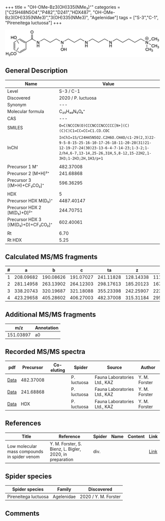 +++
title = "OH-OMe-Bz3(OH)335(NMe₃)⁺"
categories = ["C25H48N5O4","P482","D241","HDX487",
"OH-OMe-Bz3(OH)335(NMe3)","3(OH)335(NMe3)",
"Agelenidae"]
tags = ["S-3","C-1",
"Pireneitega luctuosa"]
+++

![](/img/OH-OMe-Bz3(OH)335(NMe3).png)

## General Description

| Name                       | Value              |
|----------------------------|--------------------|
| Level                      | S-3 / C-1          |
| Discovered                 | 2020 / P. luctuosa |
| Synonym                    | ---                |
| Molecular formula          | C₂₅H₄₈N₅O₄⁺                   |
| CAS                        | ---                |
| SMILES | `O=C(NCCCN(O)CCCNCCCNCCCCC[N+](C)(C)C)C1=CC=CC=C1.CO.COC`  |
| InChI  | `InChI=1S/C24H45N5O2.C2H6O.CH4O/c1-29(2,3)22-9-5-8-15-25-16-10-17-26-18-11-20-28(31)21-12-19-27-24(30)23-13-6-4-7-14-23;1-3-2;1-2/h4,6-7,13-14,25-26,31H,5,8-12,15-22H2,1-3H3;1-2H3;2H,1H3/p+1`  |
|                            |                    |
| Precursor 1  M⁺         | 482.37008                   |
| Precursor 2 [M+H]²⁺       | 241.68868                   |
| Precursor 3 [(M+H)+CF₃CO₂]⁺              | 596.36295                   |
|                            |                    |
| HDX                        | 5                   |
| Precursor HDX    M(D₅)⁺   | 4487.40147                   |
| Precursor HDX 2 [M(D₅)+D]²⁺ | 244.70751                   |
| Precursor HDX 3 [(M(D₅)+D)+CF₃CO₂]⁺          | 602.40061                   |
|                            |                    |
| Rt                         | 6.70                   |
| Rt HDX                     | 5.25                   |

## Calculated MS/MS fragments

| # | a         | b         | c         | ta        | z         | y         | tz        |
|---|-----------|-----------|-----------|-----------|-----------|-----------|-----------|
| 1 | 208.09682 | 190.08626 | 191.07027 | 241.11828 | 128.14338 | 111.11683 | 146.17775 |
| 2 | 281.14958 | 263.13902 | 264.12303 | 298.17613 | 185.20123 | 167.16685 | 203.23560 |
| 3 | 338.20743 | 320.19687 | 321.18088 | 355.23398 | 242.25907 | 223.21688 | 276.28836 |
| 4 | 423.29658 | 405.28602 | 406.27003 | 482.37008 | 315.31184 | 295.26181 | 333.34621 |

## Additional MS/MS fragments

| m/z | Annotation |
|-----|------------|
| 151.03897 | a0           |

## Recorded MS/MS spectra

| pdf                                             | Precursor | Co-eluting | Spider      | Source                       | Author        |
|-------------------------------------------------|-----------|------------|-------------|------------------------------|---------------|
| [Data](/pdf/P-luctuosa/482_OH-OMe-Bz3(OH)335(NMe3)_Pl.pdf) | 482.37008 |           | P. luctuosa | Fauna Laboratories Ltd., KAZ | Y. M. Forster |
| [Data](/pdf/P-luctuosa/482_OH-OMe-Bz3(OH)335(NMe3)_Pl_2.pdf) | 241.68868 |           | P. luctuosa | Fauna Laboratories Ltd., KAZ | Y. M. Forster |
| [Data](/pdf/P-luctuosa/482_OH-OMe-Bz3(OH)335(NMe3)_Pl_HDX.pdf) | HDX |           | P. luctuosa | Fauna Laboratories Ltd., KAZ | Y. M. Forster |


## References

| Title | Reference | Spider | Name | Content | Link |
|-------|-----------|--------|------|---------|------|
| Low molecular mass compounds in spider venom      | Y. M. Forster, S. Bienz, L. Bigler, 2020, in preparation          | div.       |   |   | [Link](unknown) |

## Spider species

| Spider species     | Family     | Discovered           |
|--------------------|------------|----------------------|
| Pireneitega luctuosa | Agelenidae | 2020 / Y. M. Forster |


## Comments